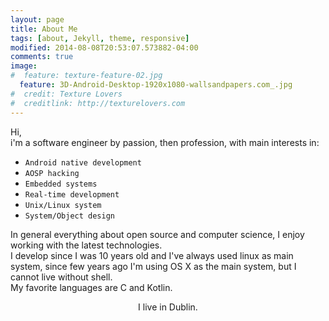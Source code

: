 ```yaml
---
layout: page
title: About Me
tags: [about, Jekyll, theme, responsive]
modified: 2014-08-08T20:53:07.573882-04:00
comments: true
image:
#  feature: texture-feature-02.jpg
  feature: 3D-Android-Desktop-1920x1080-wallsandpapers.com_.jpg
#  credit: Texture Lovers
#  creditlink: http://texturelovers.com
---
```


Hi,  
i'm a software engineer by passion, then profession, with main interests in:

* ```Android native development```
* ```AOSP hacking```
* ```Embedded systems```
* ```Real-time development```
* ```Unix/Linux system```
* ```System/Object design```

In general everything about open source and computer science,
I enjoy working with the latest technologies.
<br/>
I develop since I was 10 years old and I've always used linux as main system, since 
few years ago I'm using OS X as the main system, but I cannot live without shell.
<br>
My favorite languages are C and Kotlin.

<div style='text-align: center'>I live in Dublin.</div>
